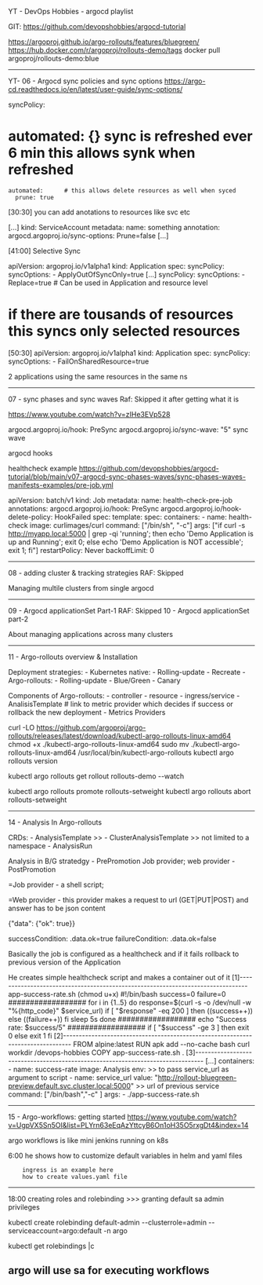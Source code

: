 YT - DevOps Hobbies - argocd playlist

GIT:
https://github.com/devopshobbies/argocd-tutorial


https://argoproj.github.io/argo-rollouts/features/bluegreen/
https://hub.docker.com/r/argoproj/rollouts-demo/tags
docker pull argoproj/rollouts-demo:blue

_______________________________________________________
YT- 06 - Argocd sync policies and sync options
https://argo-cd.readthedocs.io/en/latest/user-guide/sync-options/

  syncPolicy:
  # automated: {}  sync is refreshed ever 6 min this allows synk when refreshed
    automated:      # this allows delete resources as well when syced
      prune: true
	  
[30:30]
you can add anotations to resources like svc etc 

[...]
kind: ServiceAccount
metadata:
	name: something
	annotation:
		argocd.argoproj.io/sync-options: Prune=false
[...]

[41:00]
Selective Sync

apiVersion: argoproj.io/v1alpha1
kind: Application
spec:
  syncPolicy:
    syncOptions:
    - ApplyOutOfSyncOnly=true   [...]
  syncPolicy:
    syncOptions:
    - Replace=true  # Can be used in Application and resource level
	
	
	
# if there are tousands of resources this syncs only selected resources

[50:30]
apiVersion: argoproj.io/v1alpha1
kind: Application
spec:
  syncPolicy:
    syncOptions:
    - FailOnSharedResource=true

2 applications using the same resources in the same ns


_______________________________________________________
07 - sync phases and sync waves		Raf: Skipped it after getting what it is

https://www.youtube.com/watch?v=zIHe3EVp528

argocd.argoproj.io/hook: PreSync
argocd.argoproj.io/sync-wave: "5"			sync wave

argocd hooks

healthcheck example
https://github.com/devopshobbies/argocd-tutorial/blob/main/v07-argocd-sync-phases-waves/sync-phases-waves-manifests-examples/pre-job.yml


apiVersion: batch/v1
kind: Job
metadata:
  name: health-check-pre-job
  annotations:
    argocd.argoproj.io/hook: PreSync
    argocd.argoproj.io/hook-delete-policy: HookFailed
spec:
  template:
    spec:
      containers:
        - name: health-check
          image: curlimages/curl
          command: ["/bin/sh", "-c"]
          args: ["if curl -s http://myapp.local:5000 | grep -qi 'running'; then echo 'Demo Application is up and Running'; exit 0; else echo 'Demo Application is NOT accessible'; exit 1; fi"]
      restartPolicy: Never
  backoffLimit: 0
  
 
 _______________________________________________________
08 - adding cluster & tracking strategies  		RAF: Skipped

Managing multile clusters from single argocd
_______________________________________________________
09 - Argocd applicationSet Part-1				RAF: Skipped
10 - Argocd applicationSet part-2

About managing applications across many clusters

_______________________________________________________
11 - Argo-rollouts overview & Installation

Deployment strategies:
	- Kubernetes native:
		- Rolling-update
		- Recreate
	- Argo-rollouts:
		- Rolling-update
		- Blue/Green
		- Canary

Components of Argo-rollouts:
	- controller
	- resource
	- ingress/service
	- AnalisisTemplate		# link to metric provider which decides if success or rollback the new deployment
	- Metrics Providers



curl -LO https://github.com/argoproj/argo-rollouts/releases/latest/download/kubectl-argo-rollouts-linux-amd64	
chmod +x ./kubectl-argo-rollouts-linux-amd64
sudo mv ./kubectl-argo-rollouts-linux-amd64 /usr/local/bin/kubectl-argo-rollouts
kubectl argo rollouts version
	
	
kubectl argo rollouts get rollout rollouts-demo --watch

kubectl argo rollouts promote rollouts-setweight
kubectl argo rollouts abort rollouts-setweight
_______________________________________________________
14 - Analysis In Argo-rollouts

CRDs:
	- AnalysisTemplate				>>
	- ClusterAnalysisTemplate		>> not limited to a namespace
	- AnalysisRun
	
Analysis in B/G stratedgy
	- PrePromotion						Job provider; web provider
	- PostPromotion

=Job provider - a shell script; 

=Web provider - this provider makes a request to url (GET|PUT|POST) and answer has to be json content

{"data": {"ok": true}}

successCondition: .data.ok=true
failureCondition: .data.ok=false
	
	
Basically the job is configured as a healthcheck and if it fails rollback to previous version of the Application

He creates simple healthcheck script and makes a container out of it
[1]--------------------------------------------------------------------------------
	app-success-rate.sh		(chmod u+x)
#!/bin/bash
success=0
failure=0
##################
for i in {1..5}
do
        response=$(curl -s -o /dev/null -w "%{http_code}" $service_url)
        if [ "$response" -eq 200 ]
        then
		((success++))
         else
                ((failure++))
         fi
         sleep 5s
done
##################
echo "Success rate: $success/5" 
##################
if [ "$success" -ge 3 ]
then
        exit 0
else
        exit 1
fi
[2]--------------------------------------------------------------------------------
FROM alpine:latest
RUN apk add --no-cache bash curl
workdir /devops-hobbies
COPY app-success-rate.sh .
[3]--------------------------------------------------------------------------------	
[...]
containers:
	- name: success-rate
	  image: Analysis
	  env:								>> to pass service_url as argument to script
		- name: service_url
		  value: "http://rollout-bluegreen-preview.default.svc.cluster.local:5000"						>> url of previous service
	  command: ["/bin/bash","-c" ]
	  args:
		- ./app-success-rate.sh



_______________________________________________________
15 - Argo-workflows: getting started
https://www.youtube.com/watch?v=UgpVX5Sn5OI&list=PLYrn63eEqAzYttcyB6On1oH35O5rxgDt4&index=14

argo workflows is like mini jenkins running on k8s

6:00  he shows how to customize default variables in helm and yaml files

		ingress is an example here
		how to create values.yaml file
------
18:00 creating roles and rolebinding		>>> granting default sa admin privileges

kubectl create rolebinding default-admin --clusterrole=admin --serviceaccount=argo:default -n argo
						   <binding name>									  <ns  : sa>	

kubectl get rolebindings |c

argo will use sa for executing workflows
------

